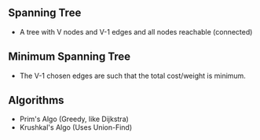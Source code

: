 ## Spanning Tree
- A tree with V nodes and V-1 edges and all nodes reachable (connected)
## Minimum Spanning Tree
- The V-1 chosen edges are such that the total cost/weight is minimum.
## Algorithms
- Prim's Algo (Greedy, like Dijkstra)
- Krushkal's Algo (Uses Union-Find)
